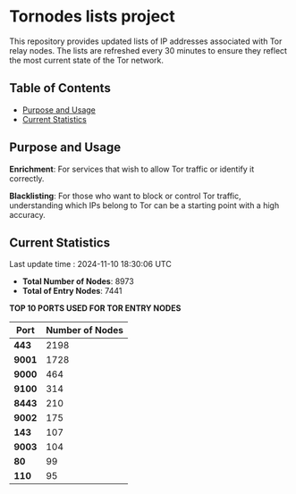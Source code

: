 # Tornodes lists project

This repository provides updated lists of IP addresses associated with Tor relay nodes. The lists are refreshed every 30 minutes to ensure they reflect the most current state of the Tor network.

## Table of Contents

- [Purpose and Usage](#purpose-and-usage)
- [Current Statistics](#current-statistics)


## Purpose and Usage

**Enrichment**: For services that wish to allow Tor traffic or identify it correctly.

**Blacklisting**: For those who want to block or control Tor traffic, understanding which IPs belong to Tor can be a starting point with a high accuracy.

## Current Statistics

Last update time : 2024-11-10 18:30:06 UTC

- **Total Number of Nodes**: 8973
- **Total of Entry Nodes**: 7441

**TOP 10 PORTS USED FOR TOR ENTRY NODES**

| **Port** | **Number of Nodes** |
|------|-----------------|
| **443**   | 2198  |
| **9001**   | 1728  |
| **9000**   | 464  |
| **9100**   | 314  |
| **8443**   | 210  |
| **9002**   | 175  |
| **143**   | 107  |
| **9003**   | 104  |
| **80**   | 99  |
| **110**   | 95  |


